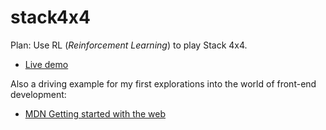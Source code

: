 # stack4x4

Plan: Use RL (_Reinforcement Learning_) to play Stack 4x4.

- [Live demo](https://nick-chapman.github.io/stack4x4)

Also a driving example for my first explorations into the world of front-end development:

- [MDN Getting started with the web](https://developer.mozilla.org/en-US/docs/Learn/Getting_started_with_the_web)
